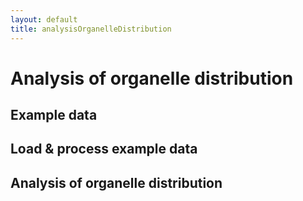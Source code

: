 ```yaml
---
layout: default
title: analysisOrganelleDistribution
---
```


# Analysis of organelle distribution

## Example data

<!---
Link to example input data
-->

## Load & process example data


## Analysis of organelle distribution